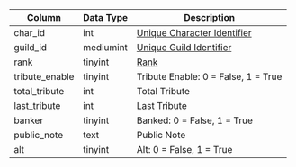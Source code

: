 | Column         | Data Type | Description                                                                    |
| -------------- | --------- | ------------------------------------------------------------------------------ |
| char_id        | int       | [Unique Character Identifier](character_data.md)                               |
| guild_id       | mediumint | [Unique Guild Identifier](guilds.md)                                           |
| rank           | tinyint   | [Rank](https://eqemu.gitbook.io/server/categories/reference-lists/guild-ranks) |
| tribute_enable | tinyint   | Tribute Enable: 0 = False, 1 = True                                            |
| total_tribute  | int       | Total Tribute                                                                  |
| last_tribute   | int       | Last Tribute                                                                   |
| banker         | tinyint   | Banked: 0 = False, 1 = True                                                    |
| public_note    | text      | Public Note                                                                    |
| alt            | tinyint   | Alt: 0 = False, 1 = True                                                       |